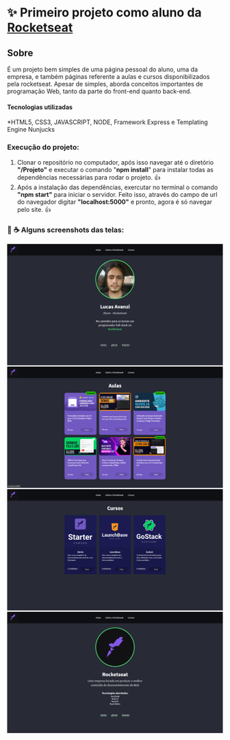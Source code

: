 # :sparkles: Primeiro projeto como aluno da <a href="https://www.rocketseat.com.br/" target="_blank">Rocketseat</a> 

## Sobre
É um projeto bem simples de uma página pessoal do aluno, uma da empresa, e também páginas referente a aulas e cursos disponibilizados pela rocketseat. Apesar de simples, aborda conceitos importantes de programação Web, tanto da parte do front-end quanto back-end.

#### Tecnologias utilizadas
*HTML5, CSS3, JAVASCRIPT, NODE, Framework Express e Templating Engine Nunjucks

### Execução do projeto:
 1. Clonar o repositório no computador, após isso navegar até o diretório **"/Projeto"** e executar o comando "<strong>npm install</strong>" para instalar todas as dependências necessárias para rodar o projeto. :+1:
 2. Após a instalação das dependências, exercutar no terminal o comando **"npm start"** para iniciar o servidor. Feito isso, através do campo de url do navegador digitar **"localhost:5000"** e pronto, agora é só navegar pelo site. :+1:



### :art: :coffee: Alguns screenshots das telas:
![Image](Projeto/screenshots/aluno.PNG)
![Image](Projeto/screenshots/aulas.PNG)
![Image](Projeto/screenshots/cursos.PNG)
![Image](Projeto/screenshots/empresa.PNG)
